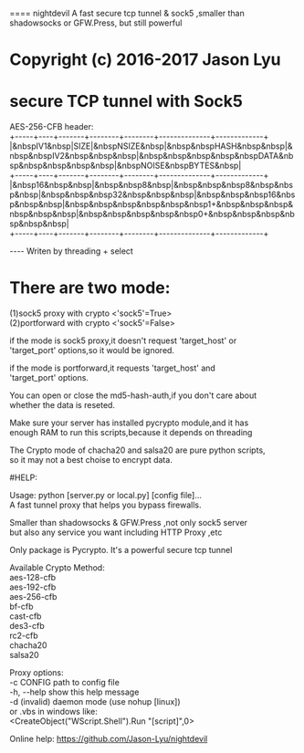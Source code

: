 ==== nightdevil
A fast secure tcp tunnel &amp; sock5 ,smaller than shadowsocks or GFW.Press, but still powerful


# Copyright (c) 2016-2017 Jason Lyu

# secure TCP tunnel with Sock5     
 
        
   AES-256-CFB header:      
	+-----+----+-------+--------+--------+--------------+-------------+           
	|&nbspIV1&nbsp|SIZE|&nbspNSIZE&nbsp|&nbsp&nbspHASH&nbsp&nbsp|&nbsp&nbspIV2&nbsp&nbsp&nbsp|&nbsp&nbsp&nbsp&nbsp&nbspDATA&nbsp&nbsp&nbsp&nbsp&nbsp|&nbspNOISE&nbspBYTES&nbsp|     
	+-----+----+-------+--------+--------+--------------+-------------+             
	|&nbsp16&nbsp&nbsp|&nbsp&nbsp8&nbsp|&nbsp&nbsp&nbsp8&nbsp&nbsp&nbsp|&nbsp&nbsp&nbsp32&nbsp&nbsp&nbsp|&nbsp&nbsp&nbsp16&nbsp&nbsp&nbsp|&nbsp&nbsp&nbsp&nbsp&nbsp&nbsp1+&nbsp&nbsp&nbsp&nbsp&nbsp&nbsp|&nbsp&nbsp&nbsp&nbsp&nbsp0+&nbsp&nbsp&nbsp&nbsp&nbsp&nbsp|            
	+-----+----+-------+--------+--------+--------------+-------------+          

---- Writen by threading + select         

# There are two mode:               
(1)sock5 proxy with crypto <'sock5'=True>               
(2)portforward with	crypto <'sock5'=False>               

if the mode is sock5 proxy,it doesn't request 'target_host' or               
'target_port' options,so it would be ignored.               

if the mode is portforward,it requests 'target_host' and               
'target_port' options.               

You can open or close the md5-hash-auth,if you don't care about                
whether the data is reseted.               

Make sure your server has installed pycrypto module,and it has                
enough RAM to run this scripts,because it depends on threading               

The Crypto mode of chacha20 and salsa20 are pure python scripts,               
so it may not a best choise to encrypt data.               

#HELP:               

Usage: python [server.py or local.py] [config file]...               
 A fast tunnel proxy that helps you bypass firewalls.               

Smaller than shadowsocks & GFW.Press ,not only sock5 server               
but also any service you want including HTTP Proxy ,etc               
               
Only package is Pycrypto. It's a powerful secure tcp tunnel               

Available Crypto Method:               
    aes-128-cfb               
    aes-192-cfb               
    aes-256-cfb               
    bf-cfb               
    cast-cfb               
    des3-cfb               
    rc2-cfb               
    chacha20               
    salsa20               

Proxy options:               
    -c CONFIG              path to config file               
    -h, --help             show this help message               
    -d (invalid)           daemon mode (use nohup [linux])               
                           or .vbs in windows like:               
    <CreateObject("WScript.Shell").Run "[script]",0>               
    
   
Online help: <https://github.com/Jason-Lyu/nightdevil>               
